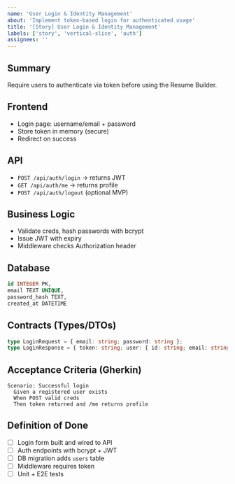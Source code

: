 ```yaml
---
name: 'User Login & Identity Management'
about: 'Implement token-based login for authenticated usage'
title: '[Story] User Login & Identity Management'
labels: ['story', 'vertical-slice', 'auth']
assignees: ''
---
```


## Summary

Require users to authenticate via token before using the Resume Builder.

## Frontend

- Login page: username/email + password
- Store token in memory (secure)
- Redirect on success

## API

- `POST /api/auth/login` → returns JWT
- `GET /api/auth/me` → returns profile
- `POST /api/auth/logout` (optional MVP)

## Business Logic

- Validate creds, hash passwords with bcrypt
- Issue JWT with expiry
- Middleware checks Authorization header

## Database

```sql
id INTEGER PK,
email TEXT UNIQUE,
password_hash TEXT,
created_at DATETIME
```

## Contracts (Types/DTOs)

```ts
type LoginRequest = { email: string; password: string };
type LoginResponse = { token: string; user: { id: string; email: string } };
```

## Acceptance Criteria (Gherkin)

```gherkin
Scenario: Successful login
  Given a registered user exists
  When POST valid creds
  Then token returned and /me returns profile
```

## Definition of Done

- [ ] Login form built and wired to API
- [ ] Auth endpoints with bcrypt + JWT
- [ ] DB migration adds `users` table
- [ ] Middleware requires token
- [ ] Unit + E2E tests
